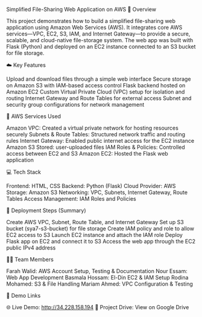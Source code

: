 Simplified File-Sharing Web Application on AWS
📖 Overview

This project demonstrates how to build a simplified file-sharing web application using Amazon Web Services (AWS).
It integrates core AWS services—VPC, EC2, S3, IAM, and Internet Gateway—to provide a secure, scalable, and cloud-native file-storage system.
The web app was built with Flask (Python) and deployed on an EC2 instance connected to an S3 bucket for file storage.

☁️ Key Features

Upload and download files through a simple web interface
Secure storage on Amazon S3 with IAM-based access control
Flask backend hosted on Amazon EC2
Custom Virtual Private Cloud (VPC) setup for isolation and routing
Internet Gateway and Route Tables for external access
Subnet and security group configurations for network management

🧱 AWS Services Used

Amazon VPC:	Created a virtual private network for hosting resources securely
Subnets & Route Tables:	Structured network traffic and routing rules
Internet Gateway:	Enabled public internet access for the EC2 instance
Amazon S3	Stored: user-uploaded files
IAM Roles & Policies:	Controlled access between EC2 and S3
Amazon EC2:	Hosted the Flask web application

💻 Tech Stack

Frontend: HTML, CSS
Backend: Python (Flask)
Cloud Provider: AWS
Storage: Amazon S3
Networking: VPC, Subnets, Internet Gateway, Route Tables
Access Management: IAM Roles and Policies

🚀 Deployment Steps (Summary)

Create AWS VPC, Subnet, Route Table, and Internet Gateway
Set up S3 bucket (sya7-s3-bucket) for file storage
Create IAM policy and role to allow EC2 access to S3
Launch EC2 instance and attach the IAM role
Deploy Flask app on EC2 and connect it to S3
Access the web app through the EC2 public IPv4 address

👩‍💻 Team Members

Farah Walid: AWS Account Setup, Testing & Documentation
Nour Essam:	Web App Development
Basmala Hossam: El-Din	EC2 & IAM Setup
Rodina Mohamed:	S3 & File Handling
Mariam Ahmed:	VPC Configuration & Testing

🔗 Demo Links

🌐 Live Demo: http://34.228.158.194
📂 Project Drive: View on Google Drive
